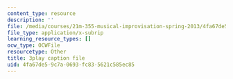 ```yaml
---
content_type: resource
description: ''
file: /media/courses/21m-355-musical-improvisation-spring-2013/4fa67de59c7a0693fc835621c585ec85_ho1kCjRCjg8.srt
file_type: application/x-subrip
learning_resource_types: []
ocw_type: OCWFile
resourcetype: Other
title: 3play caption file
uid: 4fa67de5-9c7a-0693-fc83-5621c585ec85
---
```

